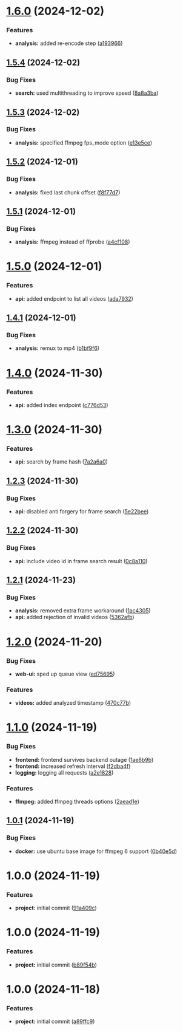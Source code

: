 # [1.6.0](https://github.com/koryphaee/Refrase/compare/v1.5.4...v1.6.0) (2024-12-02)


### Features

* **analysis:** added re-encode step ([a193966](https://github.com/koryphaee/Refrase/commit/a193966fb7ae3c50c1f1e629535fed3a27b154bf))

## [1.5.4](https://github.com/koryphaee/Refrase/compare/v1.5.3...v1.5.4) (2024-12-02)


### Bug Fixes

* **search:** used multithreading to improve speed ([8a8a3ba](https://github.com/koryphaee/Refrase/commit/8a8a3badef95f64aceedf93cd6b9e70e6b35a526))

## [1.5.3](https://github.com/koryphaee/Refrase/compare/v1.5.2...v1.5.3) (2024-12-02)


### Bug Fixes

* **analysis:** specified ffmpeg fps_mode option ([e13e5ce](https://github.com/koryphaee/Refrase/commit/e13e5ceb3b8bef1909bacae067acc84a4e78034f))

## [1.5.2](https://github.com/koryphaee/Refrase/compare/v1.5.1...v1.5.2) (2024-12-01)


### Bug Fixes

* **analysis:** fixed last chunk offset ([f8f77d7](https://github.com/koryphaee/Refrase/commit/f8f77d7195ed1790e0aa2c055678b39a3bcfe6be))

## [1.5.1](https://github.com/koryphaee/Refrase/compare/v1.5.0...v1.5.1) (2024-12-01)


### Bug Fixes

* **analysis:** ffmpeg instead of ffprobe ([a4cf108](https://github.com/koryphaee/Refrase/commit/a4cf108720d55dd1483c251857c675a227dc18c9))

# [1.5.0](https://github.com/koryphaee/Refrase/compare/v1.4.1...v1.5.0) (2024-12-01)


### Features

* **api:** added endpoint to list all videos ([ada7932](https://github.com/koryphaee/Refrase/commit/ada7932478c14cd1facd0ad619c5ca9a688e1696))

## [1.4.1](https://github.com/koryphaee/Refrase/compare/v1.4.0...v1.4.1) (2024-12-01)


### Bug Fixes

* **analysis:** remux to mp4 ([b1bf9f6](https://github.com/koryphaee/Refrase/commit/b1bf9f6a4d5b616978e41ae9c97b268dd08628bc))

# [1.4.0](https://github.com/koryphaee/Refrase/compare/v1.3.0...v1.4.0) (2024-11-30)


### Features

* **api:** added index endpoint ([c776d53](https://github.com/koryphaee/Refrase/commit/c776d53e0bfe62d0fa61937a07aaf4704fe05aea))

# [1.3.0](https://github.com/koryphaee/Refrase/compare/v1.2.3...v1.3.0) (2024-11-30)


### Features

* **api:** search by frame hash ([7a2a6a0](https://github.com/koryphaee/Refrase/commit/7a2a6a0766a71d85fd15cd1556c91cc07a55a43a))

## [1.2.3](https://github.com/koryphaee/Refrase/compare/v1.2.2...v1.2.3) (2024-11-30)


### Bug Fixes

* **api:** disabled anti forgery for frame search ([5e22bee](https://github.com/koryphaee/Refrase/commit/5e22beefb6be933b8bb2b1596408085847d10a9f))

## [1.2.2](https://github.com/koryphaee/Refrase/compare/v1.2.1...v1.2.2) (2024-11-30)


### Bug Fixes

* **api:** include video id in frame search result ([0c8a110](https://github.com/koryphaee/Refrase/commit/0c8a110cb8d91a516e6b41e73e49ca14d68f3380))

## [1.2.1](https://github.com/koryphaee/Refrase/compare/v1.2.0...v1.2.1) (2024-11-23)


### Bug Fixes

* **analysis:** removed extra frame workaround ([1ac4305](https://github.com/koryphaee/Refrase/commit/1ac430581b1e5dcec925214092fab0b73c132f68))
* **api:** added rejection of invalid videos ([5362afb](https://github.com/koryphaee/Refrase/commit/5362afb863efbe6f3575ef194002c04731892b15))

# [1.2.0](https://github.com/koryphaee/Refrase/compare/v1.1.0...v1.2.0) (2024-11-20)


### Bug Fixes

* **web-ui:** sped up queue view ([ed75695](https://github.com/koryphaee/Refrase/commit/ed75695d3656ad9574f06dc42c74396a7b3ad1ee))


### Features

* **videos:** added analyzed timestamp ([470c77b](https://github.com/koryphaee/Refrase/commit/470c77b82a706f8cdf6597851a8b77ba55b8652d))

# [1.1.0](https://github.com/koryphaee/Refrase/compare/v1.0.1...v1.1.0) (2024-11-19)


### Bug Fixes

* **frontend:** frontend survives backend outage ([1ae8b9b](https://github.com/koryphaee/Refrase/commit/1ae8b9bc2a3c2a749eb889e6882fab34f4008bc8))
* **frontend:** increased refresh interval ([f2dba4f](https://github.com/koryphaee/Refrase/commit/f2dba4fd0bc90f6ec1eff3c329a1a514e5febc63))
* **logging:** logging all requests ([a2e1828](https://github.com/koryphaee/Refrase/commit/a2e18286a784d9baada62a8638e878b744759fb5))


### Features

* **ffmpeg:** added ffmpeg threads options ([2aead1e](https://github.com/koryphaee/Refrase/commit/2aead1e82e3030b0ebbf6e7f20311e6f3993c5d6))

## [1.0.1](https://github.com/koryphaee/Refrase/compare/v1.0.0...v1.0.1) (2024-11-19)


### Bug Fixes

* **docker:** use ubuntu base image for ffmpeg 6 support ([0b40e5d](https://github.com/koryphaee/Refrase/commit/0b40e5db2234bd25d09a6e282b6e545da1b05292))

# 1.0.0 (2024-11-19)


### Features

* **project:** initial commit ([91a409c](https://github.com/koryphaee/Refrase/commit/91a409cf85ff09f881146049c8a005c4bb15c803))

# 1.0.0 (2024-11-19)


### Features

* **project:** initial commit ([b89f54b](https://github.com/koryphaee/Refrase/commit/b89f54b3a64bd5e5caf2c3398e58167e60edf7b6))

# 1.0.0 (2024-11-18)


### Features

* **project:** initial commit ([a89ffc9](https://github.com/koryphaee/Refrase/commit/a89ffc9190d6fcd4d923736a1d223832c9b638df))

